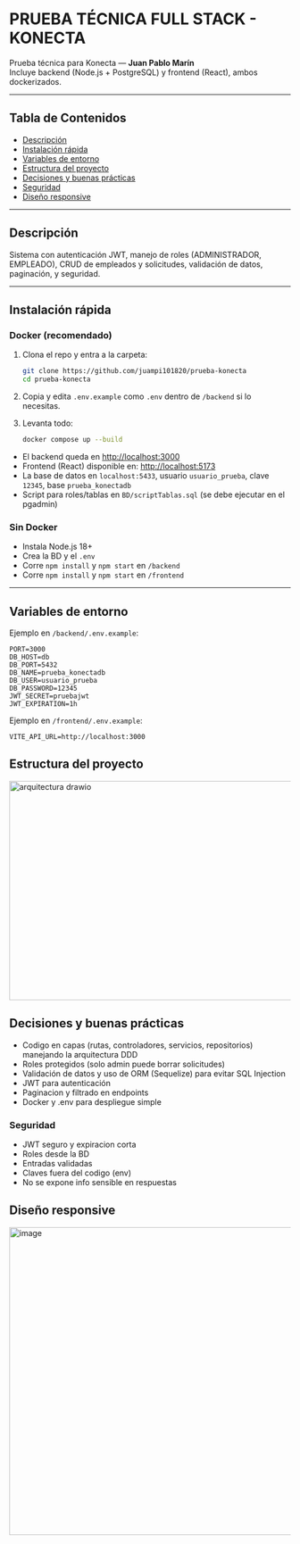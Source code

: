 # PRUEBA TÉCNICA FULL STACK - KONECTA

Prueba técnica para Konecta — **Juan Pablo Marín**  
Incluye backend (Node.js + PostgreSQL) y frontend (React), ambos dockerizados.

---

## Tabla de Contenidos

- [Descripción](#descripción)
- [Instalación rápida](#instalación-rápida)
- [Variables de entorno](#variables-de-entorno)
- [Estructura del proyecto](#estructura-del-proyecto)
- [Decisiones y buenas prácticas](#decisiones-y-buenas-prácticas)
- [Seguridad](#seguridad)
- [Diseño responsive](#Diseño-responsive)

---

## Descripción

Sistema con autenticación JWT, manejo de roles (ADMINISTRADOR, EMPLEADO), CRUD de empleados y solicitudes, validación de datos, paginación, y seguridad.

---

## Instalación rápida

### Docker (recomendado)

1. Clona el repo y entra a la carpeta:
    ```bash
    git clone https://github.com/juampi101820/prueba-konecta
    cd prueba-konecta
    ```

2. Copia y edita `.env.example` como `.env` dentro de `/backend` si lo necesitas.

3. Levanta todo:
    ```bash
    docker compose up --build
    ```

- El backend queda en [http://localhost:3000](http://localhost:3000)
- Frontend (React) disponible en: [http://localhost:5173](http://localhost:5173)  
- La base de datos en `localhost:5433`, usuario `usuario_prueba`, clave `12345`, base `prueba_konectadb`
- Script para roles/tablas en `BD/scriptTablas.sql` (se debe ejecutar en el pgadmin)

### Sin Docker

- Instala Node.js 18+
- Crea la BD y el `.env`
- Corre `npm install` y `npm start` en `/backend`
- Corre `npm install` y `npm start` en `/frontend`
---

## Variables de entorno

Ejemplo en `/backend/.env.example`:
```env
PORT=3000
DB_HOST=db
DB_PORT=5432
DB_NAME=prueba_konectadb
DB_USER=usuario_prueba
DB_PASSWORD=12345
JWT_SECRET=pruebajwt
JWT_EXPIRATION=1h
```

Ejemplo en `/frontend/.env.example`:
```env
VITE_API_URL=http://localhost:3000
```

## Estructura del proyecto
<img width="991" height="393" alt="arquitectura drawio" src="https://github.com/user-attachments/assets/4d6b22f0-6b04-4a54-a617-7e0fdb7ef549" />

## Decisiones y buenas prácticas
- Codigo en capas (rutas, controladores, servicios, repositorios) manejando la arquitectura DDD
- Roles protegidos (solo admin puede borrar solicitudes)
- Validación de datos y uso de ORM (Sequelize) para evitar SQL Injection
- JWT para autenticación
- Paginacion y filtrado en endpoints
- Docker y .env para despliegue simple

### Seguridad
- JWT seguro y expiracion corta
- Roles desde la BD
- Entradas validadas
- Claves fuera del codigo (env)
- No se expone info sensible en respuestas

## Diseño responsive
<img width="1772" height="552" alt="image" src="https://github.com/user-attachments/assets/b358db59-85b0-4423-84dc-a1165f948799" />

